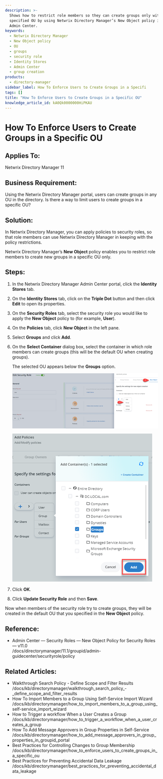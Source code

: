 ```yaml
---
description: >-
  Shows how to restrict role members so they can create groups only within a
  specified OU by using Netwrix Directory Manager’s New Object policy in the
  Admin Center.
keywords:
  - Netwrix Directory Manager
  - New Object policy
  - OU
  - groups
  - security role
  - Identity Stores
  - Admin Center
  - group creation
products:
  - directory-manager
sidebar_label: How To Enforce Users to Create Groups in a Specifi
tags: []
title: "How To Enforce Users to Create Groups in a Specific OU"
knowledge_article_id: kA0Qk0000000HiPKAU
---
```


# How To Enforce Users to Create Groups in a Specific OU

## Applies To:
Netwrix Directory Manager 11

## Business Requirement:
Using the Netwrix Directory Manager portal, users can create groups in any OU in the directory. Is there a way to limit users to create groups in a specific OU?

## Solution:
In Netwrix Directory Manager, you can apply policies to security roles, so that role members can use Netwrix Directory Manager in keeping with the policy restrictions.

Netwrix Directory Manager’s **New Object** policy enables you to restrict role members to create new groups in a specific OU only.

## Steps:
1. In the Netwrix Directory Manager Admin Center portal, click the **Identity Stores** tab.
2. On the **Identity Stores** tab, click on the **Triple Dot** button and then click **Edit** to open its properties.
3. On the **Security Roles** tab, select the security role you would like to apply the **New Object** policy to (for example, **User**).
4. On the **Policies** tab, click **New Object** in the left pane.
5. Select **Groups** and click **Add**.
6. On the **Select Container** dialog box, select the container in which role members can create groups (this will be the default OU when creating groups).

   The selected OU appears below the **Groups** option.

   ![User-added image](images/ka0Qk000000Dg4f_0EMQk000001f3Kk.png)

   ![User-added image](images/ka0Qk000000Dg4f_0EMQk000001f68v.png)
7. Click **OK**.
8. Click **Update Security Role** and then **Save**.

Now when members of the security role try to create groups, they will be created in the default OU that you specified in the **New Object** policy.

## Reference:
- Admin Center — Security Roles — New Object Policy for Security Roles — v11.0  
  /docs/directorymanager/11.1/groupid/admin-guidecenter/securityrole/policy

## Related Articles:
- Walkthrough Search Policy - Define Scope and Filter Results  
  /docs/kb/directorymanager/walkthrough_search_policy_-_define_scope_and_filter_results
- How To Import Members to a Group Using Self-Service Import Wizard  
  /docs/kb/directorymanager/how_to_import_members_to_a_group_using_self-service_import_wizard
- How to Trigger a workflow When a User Сreates a Group  
  /docs/kb/directorymanager/how_to_trigger_a_workflow_when_a_user_сreates_a_group
- How To Add Message Approvers in Group Properties in Self-Service  
  /docs/kb/directorymanager/how_to_add_message_approvers_in_group_properties_in_groupid_portal
- Best Practices for Controlling Changes to Group Membership  
  /docs/kb/directorymanager/how_to_enforce_users_to_create_groups_in_a_specific_ou
- Best Practices for Preventing Accidental Data Leakage  
  /docs/kb/directorymanager/best_practices_for_preventing_accidental_data_leakage
